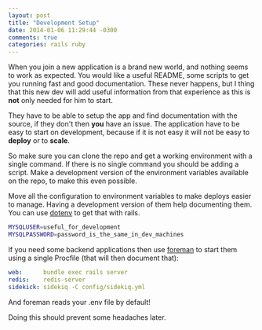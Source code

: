 ```yaml
---
layout: post
title: "Development Setup"
date: 2014-01-06 11:29:44 -0300
comments: true
categories: rails ruby
---
```


When you join a new application is a brand new world, and nothing seems 
to work as expected. You would like a useful README, some scripts to get 
you running fast and good documentation. These never happens, but I 
thing that this new dev will add useful information from that experience 
as this is **not** only needed for him to start.

They have to be able to setup the app and find documentation with the 
source, if they don't then **you** have an issue. The application have 
to be easy to start on development, because if it is not easy it will 
not be easy to **deploy** or to **scale**.

So make sure you can clone the repo and get a working environment with a 
single command. If there is no single command you should be adding a 
script. Make a development version of the environment variables 
available on the repo, to make this even possible.

Move all the configuration to environment variables to make deploys 
easier to manage. Having a development version of them help documenting 
them. You can use [dotenv][1] to get that with rails.

``` sh
MYSQLUSER=useful_for_development
MYSQLPASSWORD=password_is_the_same_in_dev_machines
```

If you need some backend applications then use [foreman][2] to start 
them using a single Procfile (that will then document that):

``` yaml
web:      bundle exec rails server
redis:    redis-server
sidekick: sidekiq -C config/sidekiq.yml
```

And foreman reads your .env file by default!

Doing this should prevent some headaches later.

  [1]: https://github.com/bkeepers/dotenv/
  [2]: https://github.com/ddollar/foreman

